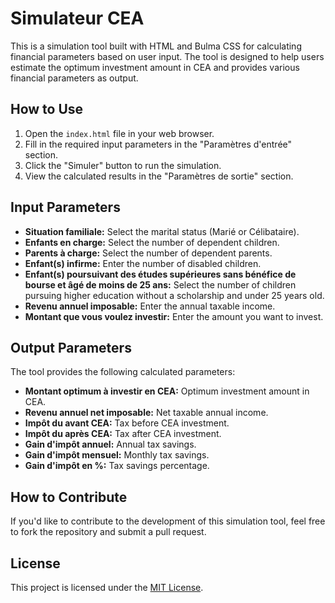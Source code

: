 # Simulateur CEA

This is a simulation tool built with HTML and Bulma CSS for calculating financial parameters based on user input. The tool is designed to help users estimate the optimum investment amount in CEA and provides various financial parameters as output.

## How to Use

1. Open the `index.html` file in your web browser.
2. Fill in the required input parameters in the "Paramètres d'entrée" section.
3. Click the "Simuler" button to run the simulation.
4. View the calculated results in the "Paramètres de sortie" section.

## Input Parameters

- **Situation familiale:** Select the marital status (Marié or Célibataire).
- **Enfants en charge:** Select the number of dependent children.
- **Parents à charge:** Select the number of dependent parents.
- **Enfant(s) infirme:** Enter the number of disabled children.
- **Enfant(s) poursuivant des études supérieures sans bénéfice de bourse et âgé de moins de 25 ans:** Select the number of children pursuing higher education without a scholarship and under 25 years old.
- **Revenu annuel imposable:** Enter the annual taxable income.
- **Montant que vous voulez investir:** Enter the amount you want to invest.

## Output Parameters

The tool provides the following calculated parameters:

- **Montant optimum à investir en CEA:** Optimum investment amount in CEA.
- **Revenu annuel net imposable:** Net taxable annual income.
- **Impôt du avant CEA:** Tax before CEA investment.
- **Impôt du après CEA:** Tax after CEA investment.
- **Gain d'impôt annuel:** Annual tax savings.
- **Gain d'impôt mensuel:** Monthly tax savings.
- **Gain d'impôt en %:** Tax savings percentage.

## How to Contribute

If you'd like to contribute to the development of this simulation tool, feel free to fork the repository and submit a pull request.

## License

This project is licensed under the [MIT License](LICENSE).

